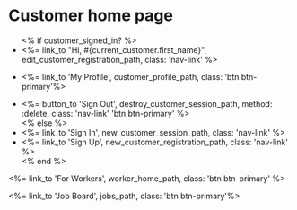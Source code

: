 <h1>Customer home page</h1>
<p>
<ul class="navbar-nav">
      <% if customer_signed_in? %>
        <li class="nav-item">
          <%= link_to "Hi, #{current_customer.first_name}", edit_customer_registration_path, class: 'nav-link' %>
        </li>
        <p>
        <li><%= link_to 'My Profile', customer_profile_path, class: 'btn btn-primary'%></li>
        </p>
        <li class="nav-item">
          <%= button_to 'Sign Out', destroy_customer_session_path, method: :delete, class: 'nav-link' 'btn btn-primary' %>
        </li>
      <% else %>
        <li class="nav-item">
          <%= link_to 'Sign In', new_customer_session_path, class: 'nav-link' %>
        </li>
        <li class="nav-item">
          <%= link_to 'Sign Up', new_customer_registration_path, class: 'nav-link' %>
        </li>
      <% end %>
    </ul>
</p>

<p>
  <%= link_to 'For Workers', worker_home_path, class: 'btn btn-primary' %>
</p>

<p>
  <%= link_to 'Job Board', jobs_path, class: 'btn btn-primary'%>
</p>



